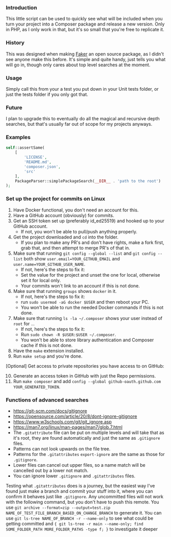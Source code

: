 ### Introduction
This little script can be used to quickly see what will be included when you turn your project into a Composer package and release a new version.
Only in PHP, as I only work in that, but it's so small that you're free to replicate it.

### History
This was designed when making [Faker](https://github.com/Rockylars/Faker) an open source package, as I didn't see anyone make this before.
It's simple and quite handy, just tells you what will go in, though only cares about top level searches at the moment.

### Usage
Simply call this from your a test you put down in your Unit tests folder, or just the tests folder if you only got that.

### Future
I plan to upgrade this to eventually do all the magical and recursive depth searches, but that's usually far out of scope for my projects anyways.

### Examples
```php
self::assertSame(
    [
        'LICENSE',
        'README.md',
        'composer.json',
        'src'
    ],
    PackageParser::simplePackageSearch(__DIR__ . 'path to the root')
);
```

### Set up the project for commits on Linux
1. Have Docker functional, you don't need an account for this.
2. Have a GitHub account (obviously) for commits.
3. Get an SSH token set up (preferably id_ed25519) and hooked up to your GitHub account.
    - If not, you won't be able to pull/push anything properly.
4. Get the project downloaded and `cd` into the folder.
    - If you plan to make any PR's and don't have rights, make a fork first, grab that, and then attempt to merge PR's of that in.
5. Make sure that running `git config --global --list` and `git config --list` both show `user.email=YOUR_GITHUB_EMAIL`
   and `user.name=YOUR_GITHUB_USER_NAME`.
    - If not, here's the steps to fix it:
    - Set the value for the project and unset the one for local, otherwise set it for local only.
    - Your commits won't link to an account if this is not done.
6. Make sure that running `groups` shows `docker` in it.
    - If not, here's the steps to fix it:
    - run `sudo usermod -aG docker $USER` and then reboot your PC.
    - You won't be able to run the needed Docker commands if this is not done.
7. Make sure that running `ls -la ~/.composer` shows your user instead of `root` for `.`.
    - If not, here's the steps to fix it:
    - Run `sudo chown -R $USER:$USER ~/.composer`.
    - You won't be able to store library authentication and Composer cache if this is not done.
8. Have the `make` extension installed.
9. Run `make setup` and you're done.

[Optional] Get access to private repositories you have access to on GitHub:

10. Generate an access token in GitHub with just the Repo permissions.
11. Run `make composer` and add `config --global github-oauth.github.com YOUR_GENERATED_TOKEN`.

### Functions of advanced searches
- https://git-scm.com/docs/gitignore
- https://opensource.com/article/20/8/dont-ignore-gitignore
- https://www.w3schools.com/git/git_ignore.asp
- https://man7.org/linux/man-pages/man7/glob.7.html
- The `.gitattribute` file can be put on multiple levels and will take that as it's root, they are found automatically and just the same as `.gitignore` files.
- Patterns can not look upwards on the file tree.
- Patterns for the `.gitattributes` `export-ignore` are the same as those for `.gitignore`.
- Lower files can cancel out upper files, so a name match will be cancelled out by a lower not match.
- You can ignore lower `.gitignore` and `.gitattributes` files.

Testing what `.gitattributes` does is a journey, but the easiest way I've found just make a branch and commit your stuff into it, where you can confirm it behaves just like `.gitignore`.
Any uncommitted files will not work with the following command, but you don't have to push this remote.
You use `git archive --format=zip --output=test.zip NAME_OF_TEST_FILE_BRANCH_BASED_ON_CHANGE_BRANCH` to generate it.
You can use `git ls-tree NAME_OF_BRANCH -r --name-only` to see what could be getting committed and `{ git ls-tree -r main --name-only; find SOME_FOLDER_PATH MORE_FOLDER_PATHS -type f; }` to investigate it deeper